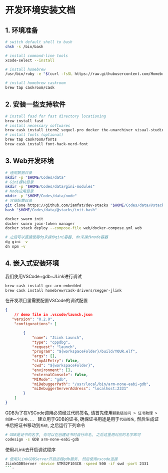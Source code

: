 # 开发环境安装文档

## 1. 环境准备
```bash
# switch default shell to bash
chsh -s /bin/bash

# install command-line tools
xcode-select --install

# install homebrew
/usr/bin/ruby -e "$(curl -fsSL https://raw.githubusercontent.com/Homebrew/install/master/install)"

# install homebrew caskroom
brew tap caskroom/cask
```

## 2. 安装一些支持软件
```bash
# install fasd for fast directory locationing
brew install fasd
# install necessary softwares
brew cask install iterm2 sequel-pro docker the-unarchiver visual-studio-code
# install fonts (optional)
brew tap caskroom/fonts
brew cask install font-hack-nerd-font
```

## 3. Web开发环境
```bash
# 通用数据目录
mkdir -p "$HOME/Codes/data"
# Gini模块目录
mkdir -p "$HOME/Codes/data/gini-modules"
# Node应用目录
mkdir -p "$HOME/Codes/data/node"
# 容器配置目录
git clone https://github.com/iamfat/dev-stacks "$HOME/Codes/data/@stacks"
bash "$HOME/Codes/data/@stacks/init.bash"

docker swarm init
docker swarm join-token manager
docker stack deploy --compose-file web/docker-compose.yml web

# 之后可以直接使用dg来操作gini容器, dn来操作node容器
dg gini -v
dn npm -v
```
## 4. 嵌入式安装环境
我们使用VSCode+gdb+JLink进行调试
```bash
brew cask install gcc-arm-embedded
brew cask install homebrew/cask-drivers/segger-jlink
```
在开发项目里需要配置VSCode的调试配置
```json
{
    // demo file in .vscode/launch.json
   "version": "0.2.0",
    "configurations": [

        {
            "name": "JLink Launch",
            "type": "cppdbg",
            "request": "launch",
            "program": "${workspaceFolder}/build/YOUR.elf",
            "args": [],
            "stopAtEntry": false,
            "cwd": "${workspaceFolder}",
            "environment": [],
            "externalConsole": false,
            "MIMode": "gdb",
            "miDebuggerPath": "/usr/local/bin/arm-none-eabi-gdb",
            "miDebuggerServerAddress": "localhost:2331"
        }
    ]
}
```
GDB为了在VSCode调用必须经过代码签名, 请首先使用`钥匙链访问 > 证书助理 > 创建一个证书... ` 建立用于GDB的证书, 确保证书用途是用于`代码签名`, 然后生成证书后把证书移动到`系统`, 之后运行下列命令
```bash
# GDB是证书的名字, 你可以在创建证书时自行命名, 之后这里用对应的名字即可
codesign -s GDB arm-none-eabi-gdb
```
使用JLink去开启调试程序
```bash
# 使用JLinkGDBServer开启远程gdb服务, 然后使用vscode连接
JLinkGDBServer -device STM32F103CB -speed 500 -if swd -port 2331
```·